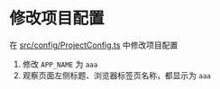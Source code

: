 # 修改项目配置

在 [src/config/ProjectConfig.ts](../src/config/ProjectConfig.ts) 中修改项目配置

1. 修改 `APP_NAME` 为 `aaa`
2. 观察页面左侧标题、浏览器标签页名称，都显示为 `aaa`
